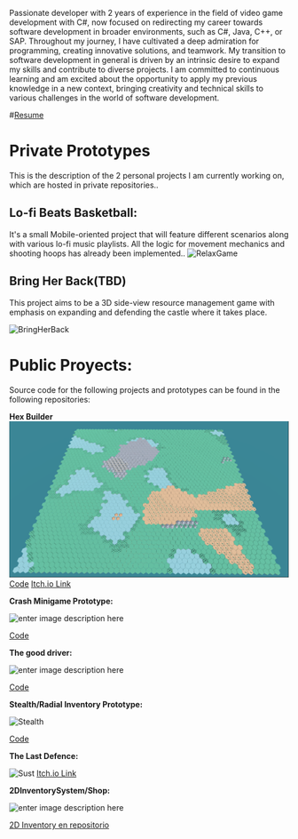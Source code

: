 ﻿
Passionate developer with 2 years of experience in the field of video game development with C#, now focused on redirecting my career towards software development in broader environments, such as C#, Java, C++, or SAP. Throughout my journey, I have cultivated a deep admiration for programming, creating innovative solutions, and teamwork. My transition to software development in general is driven by an intrinsic desire to expand my skills and contribute to diverse projects. I am committed to continuous learning and am excited about the opportunity to apply my previous knowledge in a new context, bringing creativity and technical skills to various challenges in the world of software development.

#[Resume](https://github.com/LucasGariador/Presentation/blob/master/Resume/LUCAS%20NAHUEL%20GARIADOR%20G_DEV.pdf)

# Private Prototypes

This is the description of the 2 personal projects I am currently working on, which are hosted in private repositories..

## Lo-fi Beats Basketball:

It's a small Mobile-oriented project that will feature different scenarios along with various lo-fi music playlists. All the logic for movement mechanics and shooting hoops has already been implemented..
![RelaxGame](https://raw.githubusercontent.com/LucasGariador/PrototypeProjects/master/Gif/video-to-gif-converter%20%282%29.gif)

## Bring Her Back(TBD)

This project aims to be a 3D side-view resource management game with emphasis on expanding and defending the castle where it takes place.


![BringHerBack](https://raw.githubusercontent.com/LucasGariador/PrototypeProjects/master/Gif/video-to-gif-converter%20(9).gif)


# Public Proyects:

Source code for the following projects and prototypes can be found in the following repositories:

**Hex Builder**
![enter image description here](Images/ImageProject.PNG)
[Code](https://github.com/LucasGariador/HexBuilder) 
[Itch.io Link](https://lucasgariador.itch.io/hex-builder)


**Crash Minigame Prototype:**

![enter image description here](https://raw.githubusercontent.com/LucasGariador/PrototypeProjects/master/Images/Crash.png)

[Code](https://github.com/LucasGariador/PrototypeCrash)


 **The good driver:**
 
![enter image description here](https://raw.githubusercontent.com/LucasGariador/PrototypeProjects/master/Images/Residuos.png)

[Code](https://github.com/LucasGariador/GameJam)


**Stealth/Radial Inventory Prototype:**

![Stealth](https://raw.githubusercontent.com/LucasGariador/PrototypeProjects/master/Images/Stealth.png)

[Code](https://github.com/LucasGariador/StealthPrototypeFirst)


**The Last Defence:** 

 ![Sust](https://raw.githubusercontent.com/LucasGariador/PrototypeProjects/master/Images/Sust.png)
[Itch.io Link](https://lucasgariador.itch.io/)


**2DInventorySystem/Shop:**

![enter image description here](https://raw.githubusercontent.com/LucasGariador/PrototypeProjects/master/Images/TaskLSW.png)

[2D Inventory en repositorio](https://github.com/LucasGariador/TaskLSW)
